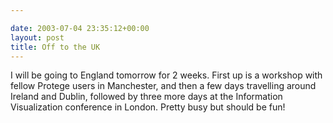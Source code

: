 ```yaml
---

date: 2003-07-04 23:35:12+00:00
layout: post
title: Off to the UK
---
```


I will be going to England tomorrow for 2 weeks.  First up is a workshop with fellow Protege users in Manchester, and then a few days travelling around Ireland and Dublin, followed by three more days at the Information Visualization conference in London.  Pretty busy but should be fun!
